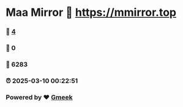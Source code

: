 # Maa Mirror :link: https://mmirror.top 
### :page_facing_up: [4](https://mmirror.top/tag.html) 
### :speech_balloon: 0 
### :hibiscus: 6283 
### :alarm_clock: 2025-03-10 00:22:51 
### Powered by :heart: [Gmeek](https://github.com/Meekdai/Gmeek)
